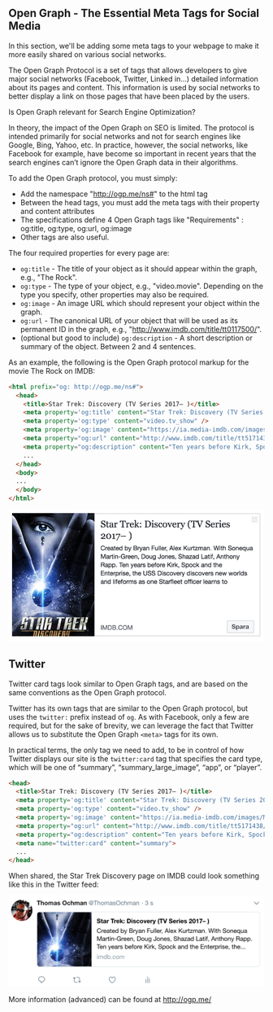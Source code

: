 ## Open Graph - The Essential Meta Tags for Social Media
In this section, we'll be adding some meta tags to your webpage to make it more easily shared on various social networks.

The Open Graph Protocol is a set of tags that allows developers to give major social networks (Facebook, Twitter, Linked in...) detailed information about its pages and content. This information is used by social networks to better display a link on those pages that have been placed by the users.

Is Open Graph relevant for Search Engine Optimization?

In theory, the impact of the Open Graph on SEO is limited. The protocol is intended primarily for social networks and not for search engines like Google, Bing, Yahoo, etc. In practice, however, the social networks, like Facebook for example, have become so important in recent years that the search engines can’t ignore the Open Graph data in their algorithms.

To add the Open Graph protocol, you must simply:

* Add the namespace "http://ogp.me/ns#" to the html tag
* Between the head tags, you must add the meta tags with their property and content attributes
* The specifications define 4 Open Graph tags like "Requirements" : og:title, og:type, og:url, og:image
* Other tags are also useful.


The four required properties for every page are:

* `og:title` - The title of your object as it should appear within the graph, e.g., "The Rock".
* `og:type` - The type of your object, e.g., "video.movie". Depending on the type you specify, other properties may also be required.
* `og:image` - An image URL which should represent your object within the graph.
* `og:url` - The canonical URL of your object that will be used as its permanent ID in the graph, e.g., "http://www.imdb.com/title/tt0117500/".
* (optional but good to include) `og:description` - A short description or summary of the object. Between 2 and 4 sentences.


As an example, the following is the Open Graph protocol markup for the movie The Rock on IMDB:

```html
<html prefix="og: http://ogp.me/ns#">
  <head>
    <title>Star Trek: Discovery (TV Series 2017– )</title>
    <meta property='og:title' content="Star Trek: Discovery (TV Series 2017– )" />
    <meta property='og:type' content="video.tv_show" />
    <meta property='og:image' content="https://ia.media-imdb.com/images/M/MV5BMjM3NDA1NjM1Nl5BMl5BanBnXkFtZTgwNzg5ODEzMzI@._V1_UY1200_CR96,0,630,1200_AL_.jpg" />
    <meta property="og:url" content="http://www.imdb.com/title/tt5171438/" />
    <meta property="og:description" content="Ten years before Kirk, Spock and the Enterprise, the USS Discovery discovers new worlds and lifeforms as one Starfleet officer learns to understand all things alien." />
    ...
  </head>
  <body>
  ...
  </body>
</html>
```
![Star Trek Discovery Facebook Card](images/start_trek_fb_card.png)


## Twitter

Twitter card tags look similar to Open Graph tags, and are based on the same conventions as the Open Graph protocol.

Twitter has its own <meta> tags that are similar to the Open Graph protocol, but uses the `twitter:` prefix instead of `og`. As with Facebook, only a few are required, but for the sake of brevity, we can leverage the fact that Twitter allows us to substitute the Open Graph `<meta>` tags for its own.

In practical terms, the only tag we need to add, to be in control of how Twitter displays our site is the `twitter:card` tag that specifies the card type, which will be one of “summary”, “summary_large_image”, “app”, or “player”.

```html
<head>
  <title>Star Trek: Discovery (TV Series 2017– )</title>
  <meta property='og:title' content="Star Trek: Discovery (TV Series 2017– )" />
  <meta property='og:type' content="video.tv_show" />
  <meta property='og:image' content="https://ia.media-imdb.com/images/M/MV5BMjM3NDA1NjM1Nl5BMl5BanBnXkFtZTgwNzg5ODEzMzI@._V1_UY1200_CR96,0,630,1200_AL_.jpg" />
  <meta property="og:url" content="http://www.imdb.com/title/tt5171438/" />
  <meta property="og:description" content="Ten years before Kirk, Spock and the Enterprise, the USS Discovery discovers new worlds and lifeforms as one Starfleet officer learns to understand all things alien." />
  <meta name="twitter:card" content="summary">
  ...
</head>
```
When shared, the Star Trek Discovery page on IMDB could look something like this in the Twitter feed:

![Star Trek Discovery Twitter Card](images/start_trek_twitter_card.png)


More information (advanced) can be found at http://ogp.me/
